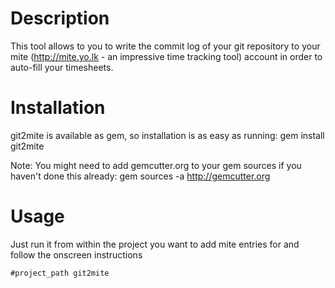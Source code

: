 # Description

This tool allows to you to write the commit log of your git repository to your mite (http://mite.yo.lk - an impressive time tracking tool) account in order to auto-fill your timesheets.

# Installation

git2mite is available as gem, so installation is as easy as running:
    gem install git2mite

Note: You might need to add gemcutter.org to your gem sources if you haven't done this already:
    gem sources -a http://gemcutter.org

# Usage

Just run it from within the project you want to add mite entries for and follow the onscreen instructions

` #project_path git2mite `